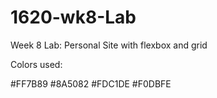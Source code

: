 # 1620-wk8-Lab
Week 8 Lab: Personal Site with flexbox and grid

Colors used:

#FF7B89
#8A5082
#FDC1DE
#F0DBFE
